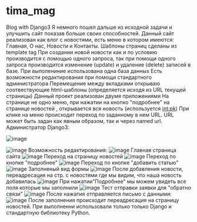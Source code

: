 # tima_mag
Blog with Django3
Я немного пошел дальше из исходной задачи и улучшить сайт показав больше своих способностей.
Данный сайт реализован как влог с новостями, есть меню в котором имеются: Главная, О нас, Новости и Контакты.
Шаблоны страниц сделаны из  template tag
При создании новой новости как и по условию производится с помощью одного запроса, так при помощи одного запроса производится изменение (update) и удаление (delete) записей в базе. При выполениние использована одна база данных
Есть возможности редактирования при помощи стандартного администратора
Перемещение между вкладками открываю соотвествующие html-шаблоны (определяется исходя из URL текущей страницы)
Данный проект реализован двумя приложениями
На странице не одно меню, при нажатии на кнопко "подробнее" на странице новостей , открывается вся новость (используется <int:pk>)
При клике на меню происходит переход по заданному в нем URL. URL может быть задан как явным образом, так и через named url.
Администратор Django3:
           
![image](https://user-images.githubusercontent.com/119942030/226596692-111c75e9-ca68-49b0-90c6-b878c2d19bd1.png)

![image](https://user-images.githubusercontent.com/119942030/226597641-fdde442c-af4d-46bc-b3f9-c4e5eaec38e1.png)
Возможность редактирования:
![image](https://user-images.githubusercontent.com/119942030/226597046-21bf6ad5-957f-402d-bb9a-207407ef864d.png)
Главная страница сайта
![image](https://user-images.githubusercontent.com/119942030/226587846-6e1accfa-475b-4a21-87d3-7ad26048aa37.png)
Переход на страницу новостей
![image](https://user-images.githubusercontent.com/119942030/226587943-93552b8a-f4d9-4dd3-8a29-5589918ebc2f.png)
Переход по кнопке "подробнее"
![image](https://user-images.githubusercontent.com/119942030/226588044-8e72d193-6800-4dc4-a9cf-dd8a5f16889f.png)
Переход по кнопке "добавить статью"
![image](https://user-images.githubusercontent.com/119942030/226588290-e6406c73-28ed-440a-bdd3-2914b501c1b4.png)
Заполненый вид формы
![image](https://user-images.githubusercontent.com/119942030/226593567-887b1604-608e-4ba8-9607-5cfd39949e9f.png)
После добавления новости, переадресация на стр. с новостями где мы видим, что наша новость добавилась
![image](https://user-images.githubusercontent.com/119942030/226593628-adece8dd-869f-45c3-81b5-4f126238b199.png)
При нажатии"Подробнее" мы можем увидеть все поля которые мы заполнили
![image](https://user-images.githubusercontent.com/119942030/226593936-d54ebded-f694-48d8-bb86-36e84b8ec49c.png)
Тест отправки заявки для "обратно связи"
![image](https://user-images.githubusercontent.com/119942030/226594815-c4ca857f-cc48-4253-9cfc-f8934f76cdd2.png)
После нажатия отправляется письмо с данными:
![image](https://user-images.githubusercontent.com/119942030/226594970-261f5988-1394-40c0-9b41-27146f321285.png)
После заполнения происходит переадресация на страницу новостей.
При выполненни использовали только только Django и стандартную библиотеку Python.


